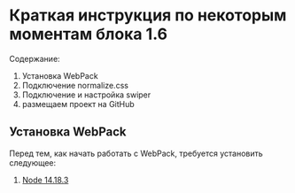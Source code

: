 # Краткая инструкция по некоторым моментам блока 1.6

Содержание:
1. Установка WebPack
2. Подключение normalize.css
3. Подключение и настройка swiper
4. размещаем проект на GitHub


## Установка WebPack
Перед тем, как начать работать с WebPack, требуется установить следующее:
1. [Node 14.18.3](https://nodejs.org/download/release/v14.18.3/)
